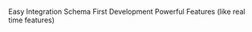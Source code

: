 <!-- Apollo Server -->

Easy Integration
Schema First Development
Powerful Features (like real time features)



